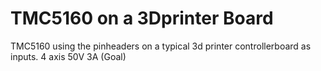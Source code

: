 # TMC5160 on a 3Dprinter Board
 TMC5160 using the pinheaders on a typical 3d printer controllerboard as inputs. 4 axis 50V 3A (Goal)
